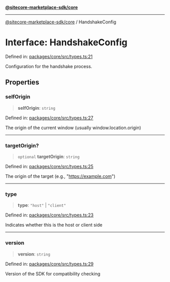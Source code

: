 [**@sitecore-marketplace-sdk/core**](../README.md)

***

[@sitecore-marketplace-sdk/core](../README.md) / HandshakeConfig

# Interface: HandshakeConfig

Defined in: [packages/core/src/types.ts:21](https://github.com/Sitecore/marketplace-sdk/blob/main/packages/core/src/types.ts#L21)

Configuration for the handshake process.

## Properties

### selfOrigin

> **selfOrigin**: `string`

Defined in: [packages/core/src/types.ts:27](https://github.com/Sitecore/marketplace-sdk/blob/main/packages/core/src/types.ts#L27)

The origin of the current window (usually window.location.origin)

***

### targetOrigin?

> `optional` **targetOrigin**: `string`

Defined in: [packages/core/src/types.ts:25](https://github.com/Sitecore/marketplace-sdk/blob/main/packages/core/src/types.ts#L25)

The origin of the target (e.g., "https://example.com")

***

### type

> **type**: `"host"` \| `"client"`

Defined in: [packages/core/src/types.ts:23](https://github.com/Sitecore/marketplace-sdk/blob/main/packages/core/src/types.ts#L23)

Indicates whether this is the host or client side

***

### version

> **version**: `string`

Defined in: [packages/core/src/types.ts:29](https://github.com/Sitecore/marketplace-sdk/blob/main/packages/core/src/types.ts#L29)

Version of the SDK for compatibility checking
